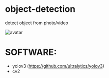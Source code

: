 # object-detection
detect object from photo/video

![avatar](https://github.com/mikaelangelm/object-detection/blob/main/documents/avatar.gif)

# SOFTWARE:
* yolov3 (https://github.com/ultralytics/yolov3)
* cv2
